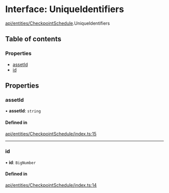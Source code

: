 # Interface: UniqueIdentifiers

[api/entities/CheckpointSchedule](../wiki/api.entities.CheckpointSchedule).UniqueIdentifiers

## Table of contents

### Properties

- [assetId](../wiki/api.entities.CheckpointSchedule.UniqueIdentifiers#assetid)
- [id](../wiki/api.entities.CheckpointSchedule.UniqueIdentifiers#id)

## Properties

### assetId

• **assetId**: `string`

#### Defined in

[api/entities/CheckpointSchedule/index.ts:15](https://github.com/PolymeshAssociation/polymesh-sdk/blob/8a9e72221/src/api/entities/CheckpointSchedule/index.ts#L15)

___

### id

• **id**: `BigNumber`

#### Defined in

[api/entities/CheckpointSchedule/index.ts:14](https://github.com/PolymeshAssociation/polymesh-sdk/blob/8a9e72221/src/api/entities/CheckpointSchedule/index.ts#L14)
